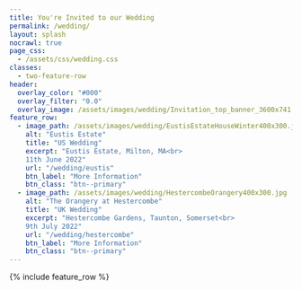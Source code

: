 ```yaml
---
title: You're Invited to our Wedding
permalink: /wedding/
layout: splash
nocrawl: true
page_css:
  - /assets/css/wedding.css
classes:
  - two-feature-row
header:
  overlay_color: "#000"
  overlay_filter: "0.0"
  overlay_image: /assets/images/wedding/Invitation_top_banner_3600x741.png
feature_row:
  - image_path: /assets/images/wedding/EustisEstateHouseWinter400x300.jpg
    alt: "Eustis Estate"
    title: "US Wedding"
    excerpt: "Eustis Estate, Milton, MA<br>
    11th June 2022"
    url: "/wedding/eustis"
    btn_label: "More Information"
    btn_class: "btn--primary"
  - image_path: /assets/images/wedding/HestercombeOrangery400x300.jpg
    alt: "The Orangery at Hestercombe"
    title: "UK Wedding"
    excerpt: "Hestercombe Gardens, Taunton, Somerset<br>
    9th July 2022"
    url: "/wedding/hestercombe"
    btn_label: "More Information"
    btn_class: "btn--primary"
---
```


{% include feature_row %}
